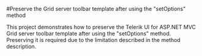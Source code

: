#Preserve the Grid server toolbar template after using the "setOptions" method

This project demonstrates how to preserve the Telerik UI for ASP.NET MVC Grid server toolbar template after using the "setOptions" method. Preserving it is required due to the limitation described in the method description.
